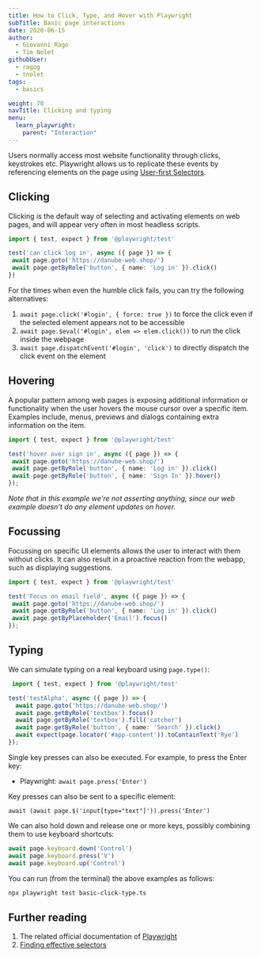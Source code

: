 ```yaml
---
title: How to Click, Type, and Hover with Playwright
subTitle: Basic page interactions
date: 2020-06-15
author:
  - Giovanni Rago
  - Tim Nolet
githubUser:
  - ragog
  - tnolet
tags:
  - basics

weight: 70
navTitle: Clicking and typing
menu:
  learn_playwright:
    parent: "Interaction"
---
```


Users normally access most website functionality through clicks, keystrokes etc. Playwright allows us to replicate these events by referencing elements on the page using [User-first Selectors](https://www.checklyhq.com/blog/playwright-user-first-selectors/).

<!-- more -->

## Clicking

Clicking is the default way of selecting and activating elements on web pages, and will appear very often in most headless scripts.

 ```ts {title="basic-click.spec.ts"}
import { test, expect } from '@playwright/test'

test('can click log in', async ({ page }) => {
  await page.goto('https://danube-web.shop/')
  await page.getByRole('button', { name: 'Log in' }).click()
})
 ```


For the times when even the humble click fails, you can try the following alternatives:
1. `await page.click('#login', { force: true })` to force the click even if the selected element appears not to be accessible
2. `await page.$eval('#login', elem => elem.click())` to run the click inside the webpage
3. `await page.dispatchEvent('#login', 'click')` to directly dispatch the click event on the element

## Hovering

A popular pattern among web pages is exposing additional information or functionality when the user hovers the mouse cursor over a specific item. Examples include, menus, previews and dialogs containing extra information on the item.

 ```ts {title="basic-hover.spec.ts"}
import { test, expect } from '@playwright/test'

test('hover over sign in', async ({ page }) => {
  await page.goto('https://danube-web.shop/')
  await page.getByRole('button', { name: 'Log in' }).click()
  await page.getByRole('button', { name: 'Sign In' }).hover()
});
 ```
*Note that in this example we're not asserting anything, since our web example doesn't do any element updates on hover.*

## Focussing

Focussing on specific UI elements allows the user to interact with them without clicks. It can also result in a proactive reaction from the webapp, such as displaying suggestions.

 ```ts {title="basic-focus.spec.ts"}
import { test, expect } from '@playwright/test'

test('Focus on email field', async ({ page }) => {
  await page.goto('https://danube-web.shop/')
  await page.getByRole('button', { name: 'Log in' }).click()
  await page.getByPlaceholder('Email').focus()
});
 ```
## Typing

We can simulate typing on a real keyboard using `page.type()`:

```ts {title="basic-type.spec.ts"}
 import { test, expect } from '@playwright/test'

test('testAlpha', async ({ page }) => {
  await page.goto('https://danube-web.shop/')
  await page.getByRole('textbox').focus()
  await page.getByRole('textbox').fill('catcher')
  await page.getByRole('button', { name: 'Search' }).click()
  await expect(page.locator('#app-content')).toContainText('Rye')
});
 ```

Single key presses can also be executed. For example, to press the Enter key:
- Playwright: `await page.press('Enter')`

Key presses can also be sent to a specific element:

`await (await page.$('input[type="text"]')).press('Enter')`

We can also hold down and release one or more keys, possibly combining them to use keyboard shortcuts:

```ts
await page.keyboard.down('Control')
await page.keyboard.press('V')
await page.keyboard.up('Control')
```

You can run (from the terminal) the above examples as follows:
```sh
npx playwright test basic-click-type.ts
```

## Further reading
1. The related official documentation of [Playwright](https://playwright.dev/docs/input#mouse-click) 
2. [Finding effective selectors](/learn/playwright/selectors/)
